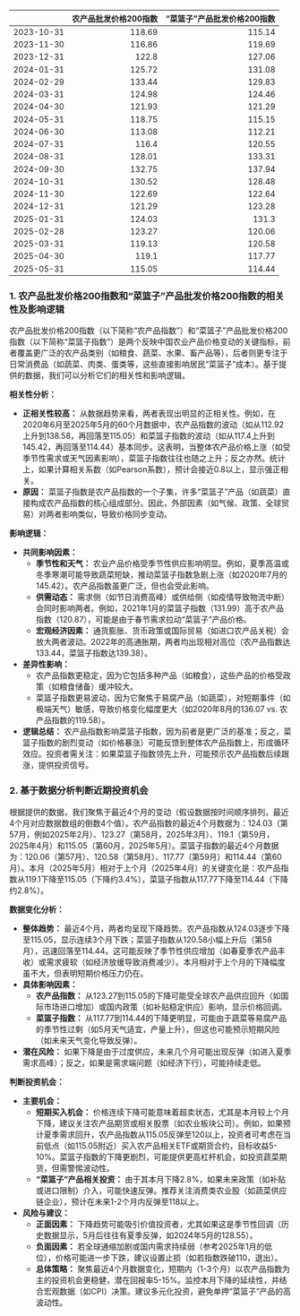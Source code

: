 |            |   农产品批发价格200指数 |   “菜篮子”产品批发价格200指数 |
|:-----------|------------------------:|------------------------------:|
| 2023-10-31 |                  118.69 |                        115.14 |
| 2023-11-30 |                  116.86 |                        119.69 |
| 2023-12-31 |                  122.8  |                        127.06 |
| 2024-01-31 |                  125.72 |                        131.08 |
| 2024-02-29 |                  133.44 |                        129.83 |
| 2024-03-31 |                  124.98 |                        124.46 |
| 2024-04-30 |                  121.93 |                        121.29 |
| 2024-05-31 |                  118.75 |                        115.15 |
| 2024-06-30 |                  113.08 |                        112.21 |
| 2024-07-31 |                  116.4  |                        120.55 |
| 2024-08-31 |                  128.01 |                        133.31 |
| 2024-09-30 |                  132.75 |                        137.94 |
| 2024-10-31 |                  130.52 |                        128.48 |
| 2024-11-30 |                  122.69 |                        122.64 |
| 2024-12-31 |                  121.29 |                        123.28 |
| 2025-01-31 |                  124.03 |                        131.3  |
| 2025-02-28 |                  123.27 |                        120.06 |
| 2025-03-31 |                  119.13 |                        120.58 |
| 2025-04-30 |                  119.1  |                        117.77 |
| 2025-05-31 |                  115.05 |                        114.44 |![图](MSCI_copper.png)

### 1. 农产品批发价格200指数和“菜篮子”产品批发价格200指数的相关性及影响逻辑

农产品批发价格200指数（以下简称“农产品指数”）和“菜篮子”产品批发价格200指数（以下简称“菜篮子指数”）是两个反映中国农业产品价格变动的关键指标，前者覆盖更广泛的农产品类别（如粮食、蔬菜、水果、畜产品等），后者则更专注于日常消费品（如蔬菜、肉类、蛋类等，这些直接影响居民“菜篮子”成本）。基于提供的数据，我们可以分析它们的相关性和影响逻辑。

**相关性分析：**
- **正相关性较高：** 从数据趋势来看，两者表现出明显的正相关性。例如，在2020年6月至2025年5月的60个月数据中，农产品指数的波动（如从112.92上升到138.58，再回落至115.05）和菜篮子指数的波动（如从117.4上升到145.42，再回落至114.44）基本同步。这表明，当整体农产品价格上涨（如受季节性需求或天气因素影响），菜篮子指数往往也随之上升；反之亦然。统计上，如果计算相关系数（如Pearson系数），预计会接近0.8以上，显示强正相关。
- **原因：** 菜篮子指数是农产品指数的一个子集，许多“菜篮子”产品（如蔬菜）直接构成农产品指数的核心组成部分。因此，外部因素（如气候、政策、全球贸易）对两者影响类似，导致价格同步变动。

**影响逻辑：**
- **共同影响因素：**
  - **季节性和天气：** 农业产品价格受季节性供应影响明显。例如，夏季高温或冬季寒潮可能导致蔬菜短缺，推动菜篮子指数急剧上涨（如2020年7月的145.42）。农产品指数虽更广泛，但也会受此影响。
  - **供需动态：** 需求侧（如节日消费高峰）或供给侧（如疫情导致物流中断）会同时影响两者。例如，2021年1月的菜篮子指数（131.99）高于农产品指数（120.87），可能是由于春节需求拉动“菜篮子”产品价格。
  - **宏观经济因素：** 通货膨胀、货币政策或国际贸易（如进口农产品关税）会放大两者波动。2022年的高通胀期，两者均出现相对高位（农产品指数达133.44，菜篮子指数达139.38）。
- **差异性影响：**
  - 农产品指数更稳定，因为它包括多种产品（如粮食），这些产品的价格受政策（如粮食储备）缓冲较大。
  - 菜篮子指数更易波动，因为它聚焦于易腐产品（如蔬菜），对短期事件（如极端天气）敏感，导致价格变化幅度更大（如2020年8月的136.07 vs. 农产品指数的119.58）。
- **逻辑总结：** 农产品指数影响菜篮子指数，因为前者是更广泛的基准；反之，菜篮子指数的剧烈变动（如价格暴涨）可能反馈到整体农产品指数上，形成循环效应。投资者需关注：如果菜篮子指数领先上升，可能预示农产品指数后续跟涨，提供投资信号。

### 2. 基于数据分析判断近期投资机会

根据提供的数据，我们聚焦于最近4个月的变动（假设数据按时间顺序排列，最近4个月对应数据数组的倒数4个值）。农产品指数的最近4个月数据为：124.03（第57月，例如2025年2月）、123.27（第58月，2025年3月）、119.1（第59月，2025年4月）和115.05（第60月，2025年5月）。菜篮子指数的最近4个月数据为：120.06（第57月）、120.58（第58月）、117.77（第59月）和114.44（第60月）。本月（2025年5月）相对于上个月（2025年4月）的关键变化是：农产品指数从119.1下降至115.05（下降约3.4%），菜篮子指数从117.77下降至114.44（下降约2.8%）。

**数据变化分析：**
- **整体趋势：** 最近4个月，两者均呈现下降趋势。农产品指数从124.03逐步下降至115.05，显示连续3个月下跌；菜篮子指数从120.58小幅上升后（第58月），迅速回落至114.44。这可能反映了季节性供应增加（如春夏季农产品丰收）或需求疲软（如经济放缓导致消费减少）。本月相对于上个月的下降幅度虽不大，但表明短期价格压力仍在。
- **具体影响因素：** 
  - **农产品指数：** 从123.27到115.05的下降可能受全球农产品供应回升（如国际市场进口增加）或国内政策（如补贴稳定供应）影响，显示价格回调。
  - **菜篮子指数：** 从117.77到114.44的下降更明显，可能由于蔬菜等易腐产品的季节性过剩（如5月天气适宜，产量上升），但这也可能预示短期风险（如未来天气变化导致反弹）。
- **潜在风险：** 如果下降是由于过度供应，未来几个月可能出现反弹（如进入夏季需求高峰）；反之，如果是需求端问题（如经济下行），可能持续走低。

**判断投资机会：**
- **主要机会：**
  - **短期买入机会：** 价格连续下降可能意味着超卖状态，尤其是本月较上个月下降，建议关注农产品期货或相关股票（如农业板块公司）。例如，如果预计夏季需求回升，农产品指数从115.05反弹至120以上，投资者可考虑在当前低点（如115.05附近）买入农产品相关ETF或期货合约，目标收益5-10%。菜篮子指数的下降更剧烈，可能提供更高杠杆机会，如投资蔬菜期货，但需警惕波动性。
  - **“菜篮子”产品相关投资：** 由于其本月下降2.8%，如果未来政策（如补贴或进口限制）介入，可能快速反弹。推荐关注消费类农业股（如蔬菜供应链企业），预计在未来1-2个月内反弹至118以上。
- **风险与建议：**
  - **正面因素：** 下降趋势可能吸引价值投资者，尤其如果这是季节性回调（历史数据显示，5月后往往有夏季反弹，如2024年5月的128.55）。
  - **负面因素：** 若全球通缩加剧或国内需求持续弱（参考2025年1月的低位），价格可能进一步下跌，建议设置止损（如若指数跌破110，退出）。
  - **总体策略：** 聚焦最近4个月数据变化，短期内（1-3个月）以农产品指数为主的投资机会更稳健，潜在回报率5-15%。监控本月下降的延续性，并结合宏观数据（如CPI）决策。建议多元化投资，避免单押“菜篮子”产品的高波动性。